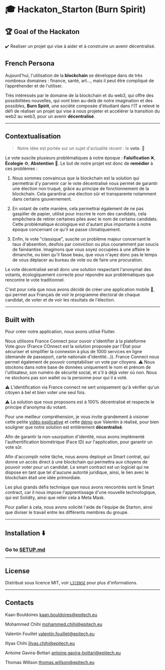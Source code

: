 # :mortar_board: Hackaton_Starton (Burn Spirit)
## :trophy: Goal of the Hackaton
:heavy_check_mark: Realiser un projet qui vise à aider et à construire un avenir décentralisé.

## French Persona

Aujourd'hui, l'utilisation de la __blockchain__ se développe dans de très nombreux domaines : finance, santé, art..., mais il peut être compliqué de l’appréhender et de l'utiliser.

Très intéressés par le domaine de la blockchain et du web3, qui offre des possibilitées nouvelles, qui vont bien au-delà de notre imagination et des possibles, __Burn Spirit__, une société composée d'étudiant dans l'IT a relevé le défi de réaliser un projet qui vise à nous projeter et accélérer la transition du web2 au web3, pour un avenir __décentralisé__.

---------------------------------------------------------------------------------------------------------------------------------------------------------

## Contextualisation

>Notre idée est portée sur un sujet d'actualité récent : le __vote__. :envelope_with_arrow:

Le vote suscite plusieurs problématiques à notre époque : __Falsification__ :x:, __Écologie__ :recycle:, __Abstention__ :put_litter_in_its_place:. Le but de notre projet est donc de __remédier__ à ces problèmes :

1. Nous sommes convaincus que la blockchain est la solution qui permettrai d'y parvenir car le vote décentralisé nous permet de garantir une élection non truqué, grâce au principe de fonctionnement de la blockchain. Cela garantirai une élection sûr et transparente notamment dans certains gouvernement.

2. En votant de cette manière, cela permettrai également de ne pas gaspiller de papier, utilisé pour inscrire le nom des candidats, cela empêchera de retirer certaines piles avec le nom de certains candidats. Cette problématique écologique est d'autant plus importante à notre époque concernant ce qu'il se passe climatiquement.

3. Enfin, le vote "classique", suscite un problème majeur concernant le taux d'absention, desfois par conviction ou plus couramment par soucis de fainéantise. Imaginons que vous soyez occupées à une affaire le dimanche, ou bien qu'il fasse beau, que vous n'ayez donc pas le temps de vous déplacer au bureau de vote ou de faire une procuration.

Le vote décentralisé serait donc une solution respectant l'anonymat des votants, écologiquement correcte pour répondre aux problématiques que rencontre le vote traditionnel.

C'est pour cela que nous avons décidé de créer une application mobile :iphone:, qui permet aux Français de voir le programme électoral de chaque candidat, de voter et de voir les résultats de l'élection.

--------------------------------------------------------------------------------------------------------------------------------------------------

## Built with

Pour créer notre application, nous avons utilisé Flutter.

Nous utilisons France Connect pour ouvoir s'identifier à la plateforme Vote.gouv (France COnnect est la solution proposée par l'État pour sécuriser et simplifier la connexion à plus de 1000 services en ligne (demande de passeport, carte nationale d'identité...)). France Connect nous permet également de pouvoir comptabiliser un vote par citoyens. 
:warning: Nous stockons dans notre base de données uniquement le nom et prénom de l'uitlisateur, son numéro de sécurité social, et s'il à déjà voter où non. Nous ne stockons pas son wallet ou la personne pour qui il a voté.

:warning: L'identification via France connect ne sert uniquement qu'à vérifier qu'un citoyen à bel et bien voter une seul fois.

:warning: La solution que nous proposons est à 100% décentralisé et respecte le principe d'anonyma du votant.

Pour une meilleur compréhension, je vous invite grandement à visioner cette petite [vidéo explicative](https://drive.google.com/file/d/1fkmYWmISnj8Vsye0-JDEE5oHbVOu1w8p/view) et cette [démo](https://drive.google.com/file/d/17a8oHl-GusAtjVyHCH2KupmGyg_hsRli/view) que Valentin à réalisé, pour bien souligner que notre solution est entièrement __décentralisé__.

Afin de garantir la non-usurpation d'identité, nous avons implémenté l'authentification biométrique (Face ID) sur l'application, pour garantir un vote sûr. 

Afin d'accomplir notre tâche, nous avons deployé un Smart contrat, qui donne un accès direct à une blockchain qui permettra aux citoyens de pouvoir voter pour un candidat. Le smart contract est un logiciel qui ne dispose en tant que tel d'aucune autorité juridique, ainsi, le lien avec le blockchain était une idée primordiale.

Les plus grands défis technique que nous avons rencontrés sont le Smart contract, car il nous impose l'apprentissage d'une nouvelle technologique, qui est Solidity, ainsi que relier cela à Meta Mask.

Pour pallier à cela, nous avons solicité l'aide de l'équipe de Starton, ainsi que diviser le travail entre les différents membres du groupe.

--------------------------------------------------------------------------------------------------------------------------------------------------

## Installation :arrow_down:
### Go to [SETUP.md](https://github.com/Nokimalos/HackatonStarton/blob/main/SETUP.md)

--------------------------------------------------------------------------------------------------------------------------------------------------

## License 

Distribué sous licence MIT, voir [``` LICENSE ```](https://github.com/Nokimalos/HackatonStarton/blob/main/LICENSE) pour plus d'informations.

----------------------------------------------------------------------------------------------------------------------------------------------------------

## Contacts

Kaan Bouldoires kaan.bouldoires@epitech.eu

Mohammed Chihi mohammed.chihi@epitech.eu

Valentin Fouillet valentin.fouillet@epitech.eu

Illyas Chihi illyas.chihi@epitech.eu

Antoine Gavira-Bottari antoine.gavira-bottari@epitech.eu

Thomas Willson thomas.willson@epitech.eu
